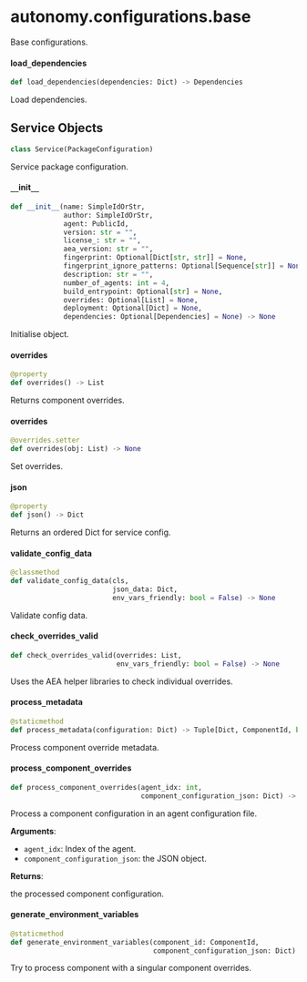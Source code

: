 <a id="autonomy.configurations.base"></a>

# autonomy.configurations.base

Base configurations.

<a id="autonomy.configurations.base.load_dependencies"></a>

#### load`_`dependencies

```python
def load_dependencies(dependencies: Dict) -> Dependencies
```

Load dependencies.

<a id="autonomy.configurations.base.Service"></a>

## Service Objects

```python
class Service(PackageConfiguration)
```

Service package configuration.

<a id="autonomy.configurations.base.Service.__init__"></a>

#### `__`init`__`

```python
def __init__(name: SimpleIdOrStr,
             author: SimpleIdOrStr,
             agent: PublicId,
             version: str = "",
             license_: str = "",
             aea_version: str = "",
             fingerprint: Optional[Dict[str, str]] = None,
             fingerprint_ignore_patterns: Optional[Sequence[str]] = None,
             description: str = "",
             number_of_agents: int = 4,
             build_entrypoint: Optional[str] = None,
             overrides: Optional[List] = None,
             deployment: Optional[Dict] = None,
             dependencies: Optional[Dependencies] = None) -> None
```

Initialise object.

<a id="autonomy.configurations.base.Service.overrides"></a>

#### overrides

```python
@property
def overrides() -> List
```

Returns component overrides.

<a id="autonomy.configurations.base.Service.overrides"></a>

#### overrides

```python
@overrides.setter
def overrides(obj: List) -> None
```

Set overrides.

<a id="autonomy.configurations.base.Service.json"></a>

#### json

```python
@property
def json() -> Dict
```

Returns an ordered Dict for service config.

<a id="autonomy.configurations.base.Service.validate_config_data"></a>

#### validate`_`config`_`data

```python
@classmethod
def validate_config_data(cls,
                         json_data: Dict,
                         env_vars_friendly: bool = False) -> None
```

Validate config data.

<a id="autonomy.configurations.base.Service.check_overrides_valid"></a>

#### check`_`overrides`_`valid

```python
def check_overrides_valid(overrides: List,
                          env_vars_friendly: bool = False) -> None
```

Uses the AEA helper libraries to check individual overrides.

<a id="autonomy.configurations.base.Service.process_metadata"></a>

#### process`_`metadata

```python
@staticmethod
def process_metadata(configuration: Dict) -> Tuple[Dict, ComponentId, bool]
```

Process component override metadata.

<a id="autonomy.configurations.base.Service.process_component_overrides"></a>

#### process`_`component`_`overrides

```python
def process_component_overrides(agent_idx: int,
                                component_configuration_json: Dict) -> Dict
```

Process a component configuration in an agent configuration file.

**Arguments**:

- `agent_idx`: Index of the agent.
- `component_configuration_json`: the JSON object.

**Returns**:

the processed component configuration.

<a id="autonomy.configurations.base.Service.generate_environment_variables"></a>

#### generate`_`environment`_`variables

```python
@staticmethod
def generate_environment_variables(component_id: ComponentId,
                                   component_configuration_json: Dict) -> Dict
```

Try to process component with a singular component overrides.

